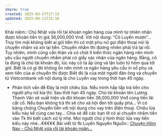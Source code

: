 ```yaml
---
share: true
created: 2025-03-27T17:13
updated: 2025-09-11T15:10
---
```

Khái niệm:: 
Chủ Nhật vừa rồi tài khoản ngân hàng của mình tự nhiên nhận được khoản tiền trị giá 36,000,000 Vnđ. Với nội dung: “Cô Luyến mượn“...
Truy tìm mãi không biết ai gửi tiền thì có một phụ nữ gọi điện thoại nói là chuyển nhầm và xin lại tiền.
Chuyển nhầm thì đương nhiên phải trả lại rồi. Tuy nhiên, mình cũng cẩn thận và có chút ít kiến thức ngân hàng nên mình yêu cầu người chuyển nhầm phải có giấy xác nhận của ngân hàng. Rằng, cô ta đúng là chủ tài khoản đó, lúc này cô ta ấp úng và lặn luôn từ hôm qua tới giờ.
Biết là có gì đó không ổn nên mình ra ngân hàng yêu cầu in sổ phụ và xem tiền của ai chuyển thì được Biết đó là của một người đàn ông và chuyển từ Vietcombank với nội dung là cho Luyến vay trong thời hạn 45 ngày.
* Phân tích vấn đề
Đây là một chiêu lừa. Nếu mình hấp tấp trả tiền cho người phụ nữ kia thì:
Sau thời hạn 45 ngày. Chủ tài khoản tên Lương Thanh Văn sẽ xuất hiện và đòi khoản tiền 36,000,000 Vnđ cùng tiền lãi cắt cổ. Nếu bạn không trả thì sẽ cho xã hội đen tới quấy phá... Vì có bằng chứng
Chuyển tiền với nội dung cho vay trên điện thoại. Chiêu lừa kiểu này kể cũng cao tay...
Chia sẻ để các bạn lỡ có ai chuyển nhầm tiền vào Tk thì biết cách xử lý nhé.
Mọi người chú ý hình thức lừa vay tiền kiểu này nhé…€€€€€
Bài viết tử fb Luyến Nguyễn
Nguồn:: [Chuyện Hôm Nay - Chủ Nhật vừa rồi tài khoản ngân...](https://www.facebook.com/share/p/198Q3tBuCY/)

